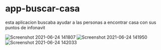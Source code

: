# app-buscar-casa
esta aplicacion buscaba ayudar a las personas a encontrar casa con sus puntos de infonavit

![Screenshot 2021-06-24 141807](https://user-images.githubusercontent.com/82213246/123322808-58b37300-d4fa-11eb-913a-cd584d59da31.png)
![Screenshot 2021-06-24 141950](https://user-images.githubusercontent.com/82213246/123322845-5fda8100-d4fa-11eb-8179-4684fdf902e6.png)
![Screenshot 2021-06-24 142033](https://user-images.githubusercontent.com/82213246/123322862-64069e80-d4fa-11eb-8716-9e84e6cbad78.png)
